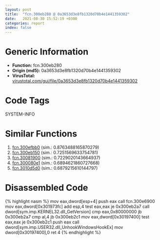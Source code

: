 ```yaml
---
layout: post
title:  "fcn.300eb280 @ 0a3653d3e8fb1320d70b4e1441359302"
date:   2021-08-30 15:52:19 +0300
categories: report
index: false
---
```


# Generic Information
- **Function:** fcn.300eb280
- **Origin (md5):** 0a3653d3e8fb1320d70b4e1441359302
- **VirusTotal:** [virustotal.com/gui/file/0a3653d3e8fb1320d70b4e1441359302][virustotal_ref]

# Code Tags
<span class="tag" id="SYSTEM-INFO">SYSTEM-INFO</span>


# Similar Functions

1. [fcn.300efbb0][similar_1_ref] (sim.: 0.8763488165870279)
2. [fcn.300eb150][similar_2_ref] (sim.: 0.7251569633754781)
3. [fcn.30081900][similar_3_ref] (sim.: 0.7229020143664937)
4. [fcn.300080e1][similar_4_ref] (sim.: 0.6894621860727668)
5. [fcn.3010d5d0][similar_5_ref] (sim.: 0.6879215610144797)


# Disassembled Code

{% highlight nasm %}
mov eax,dword[esp+4]
push eax
call fcn.300e6900
mov eax,dword[0x301973fc]
add esp,4
test eax,eax
je 0x300eb2a7
call dword[sym.imp.KERNEL32.dll_GetVersion]
cmp eax,0x80000000
jb 0x300eb2a7
cmp al,4
jb 0x300eb2c1
mov eax,dword[0x30197400]
test eax,eax
je 0x300eb2c1
push eax
call dword[sym.imp.USER32.dll_UnhookWindowsHookEx]
mov dword[0x30197400],0
ret 4
{% endhighlight %}


[similar_1_ref]: /report/fcn.300efbb0@0a3653d3e8fb1320d70b4e1441359302
[similar_2_ref]: /report/fcn.300eb150@0a3653d3e8fb1320d70b4e1441359302
[similar_3_ref]: /report/fcn.30081900@0a3653d3e8fb1320d70b4e1441359302
[similar_4_ref]: /report/fcn.300080e1@34331352e23fe6219f517c1709e63c61
[similar_5_ref]: /report/fcn.3010d5d0@0a3653d3e8fb1320d70b4e1441359302
[virustotal_ref]: https://www.virustotal.com/gui/file/0a3653d3e8fb1320d70b4e1441359302